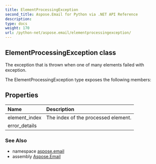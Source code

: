 ```yaml
---
title: ElementProcessingException
second_title: Aspose.Email for Python via .NET API Reference
description: 
type: docs
weight: 170
url: /python-net/aspose.email/elementprocessingexception/
---
```


## ElementProcessingException class

The exception that is thrown when one of many elements failed with exception.

The ElementProcessingException type exposes the following members:
## Properties
| Name | Description |
| :- | :- |
|element_index|The index of the processed element.|
|error_details|  |

### See Also

* namespace [aspose.email](/python-net/aspose.email/)
* assembly [Aspose.Email](/python-net/)

